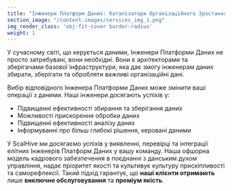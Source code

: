 ```yaml
---
title: "Інженери Платформ Даних: Каталізатори Організаційного Зростання"
section_image: "/content-images/services_img_1.png"
img_render_class: 'obj-fit-cover border-radius'
weight: 1
---
```


У сучасному світі, що керується даними, Інженери Платформи Даних не просто затребувані, вони необхідні.
Вони є архітекторами та зберігачами базової інфраструктури, яка дає змогу інженерам даних збирати,
зберігати та обробляти важливі організаційні дані.

Вибір відповідного Інженера Платформи Даних може змінити ваші операції з даними. Наші інженери досягають успіхів у:

* Підвищенні ефективності збирання та зберігання даних
* Можливості прискорення обробки даних
* Підвищенні ефективності аналізу даних
* Інформуванні про більш глибокі рішення, керовані даними

У ScalHive ми досягаємо успіхів у виявленні, перевірці та інтеграції елітних Інженерів Платформ Даних у вашу команду.
Наша офшорна модель кадрового забезпечення в поєднанні з данським духом управління,
надає пріоритет якості та культивує культуру прискіпливості та саморефлексії.
Такий підхід гарантує, що **наші клієнти отримають** лише **виключне обслуговування** та **преміум якість**.
